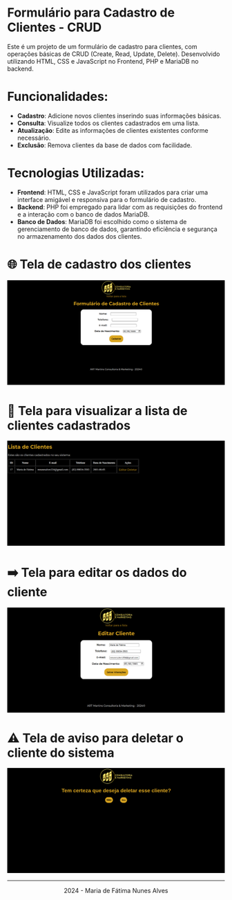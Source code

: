 # Formulário para Cadastro de Clientes - CRUD

Este é um projeto de um formulário de cadastro para clientes, com operações básicas de CRUD (Create, Read, Update, Delete). Desenvolvido utilizando HTML, CSS e JavaScript no Frontend, PHP e MariaDB no backend.

# Funcionalidades:

- **Cadastro**: Adicione novos clientes inserindo suas informações básicas.
- **Consulta**: Visualize todos os clientes cadastrados em uma lista.
- **Atualização**: Edite as informações de clientes existentes conforme necessário.
- **Exclusão**: Remova clientes da base de dados com facilidade.

# Tecnologias Utilizadas:

- **Frontend**: HTML, CSS e JavaScript foram utilizados para criar uma interface amigável e responsiva para o formulário de cadastro.
- **Backend**: PHP foi empregado para lidar com as requisições do frontend e a interação com o banco de dados MariaDB.
- **Banco de Dados**: MariaDB foi escolhido como o sistema de gerenciamento de banco de dados, garantindo eficiência e segurança no armazenamento dos dados dos clientes.

# 🌐 Tela de cadastro dos clientes

<img src="./assets/foto_cadastro_cliente.png" alt="Tela de Cadastro dos Clientes">

# 🔎 Tela para visualizar a lista de clientes cadastrados

<img src="./assets/foto_lista_clientes_cadastrados.png" alt="Tela para visualizar">

# ➡️ Tela para editar os dados do cliente

<img src="./assets/foto_editar_cliente.png" alt="Tela para editar os dados do clinete">

# ⚠️ Tela de aviso para deletar o cliente do sistema

<img src="./assets/foto_deletar_cliente.png" alt="Tela de aviso para deletar os dados do cliente">
<hr>
<p align="center">2024 - Maria de Fátima Nunes Alves</p>

